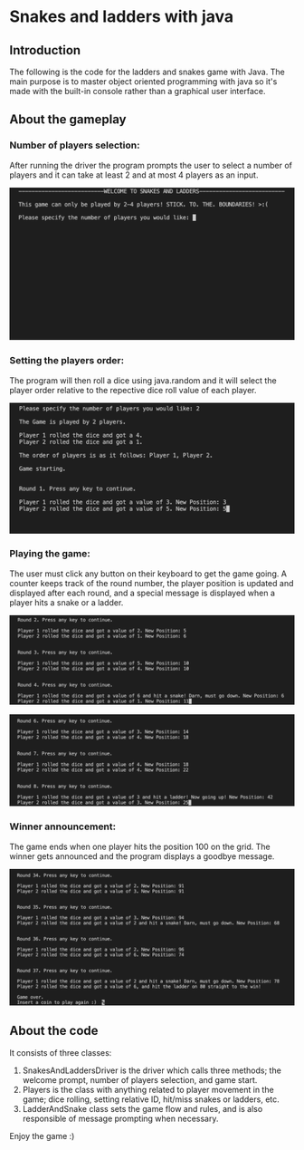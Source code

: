 # Snakes and ladders with java

## Introduction 

The following is the code for the ladders and snakes game with Java. The main purpose is to master object oriented programming with java so it's made with the built-in console rather than a graphical user interface. 

## About the gameplay

### Number of players selection:

After running the driver the program prompts the user to select a number of players and it can take at least 2 and at most 4 players as an input. 

![](Images/image1.png)

### Setting the players order:

The program will then roll a dice using java.random and it will select the player order relative to the repective dice roll value of each player.

![](Images/image2.png)

### Playing the game:

The user must click any button on their keyboard to get the game going. A counter keeps track of the round number, the player position is updated and displayed after each round, and a special message is displayed when a player hits a snake or a ladder.

![](Images/image3(snake).png)

![](Images/image4(ladder).png)

### Winner announcement:

The game ends when one player hits the position 100 on the grid. The winner gets announced and the program displays a goodbye message.

![](Images/image5(gameover).png)

## About the code

It consists of three classes:
1. SnakesAndLaddersDriver is the driver which calls three methods; the welcome prompt, number of players selection, and game start.
2. Players is the class with anything related to player movement in the game; dice rolling, setting relative ID, hit/miss snakes or ladders, etc.
3. LadderAndSnake class sets the game flow and rules, and is also responsible of message prompting when necessary.

Enjoy the game :)